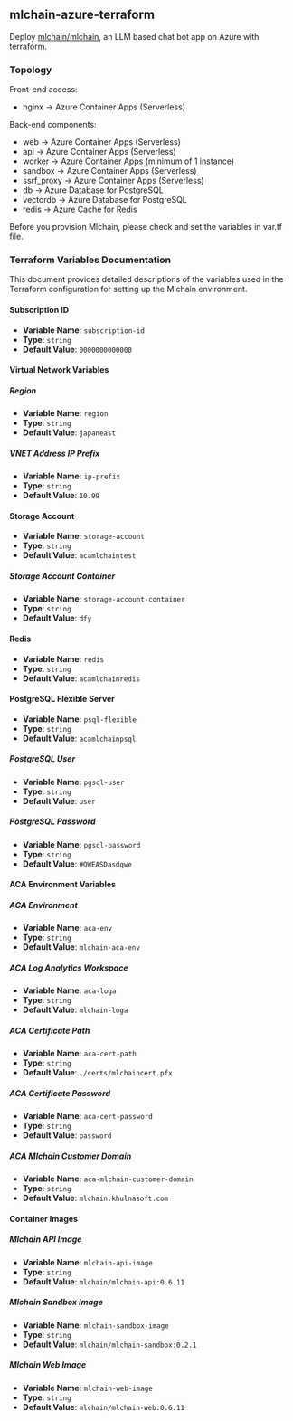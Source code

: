 ## mlchain-azure-terraform
Deploy [mlchain/mlchain](https://github.com/mlchain/mlchain), an LLM based chat bot app on Azure with terraform.

### Topology
Front-end access:
- nginx -> Azure Container Apps (Serverless)

Back-end components:
- web -> Azure Container Apps (Serverless)
- api -> Azure Container Apps (Serverless)
- worker -> Azure Container Apps (minimum of 1 instance)
- sandbox -> Azure Container Apps (Serverless)
- ssrf_proxy -> Azure Container Apps (Serverless)
- db -> Azure Database for PostgreSQL
- vectordb -> Azure Database for PostgreSQL
- redis -> Azure Cache for Redis

Before you provision Mlchain, please check and set the variables in var.tf file.

### Terraform Variables Documentation

This document provides detailed descriptions of the variables used in the Terraform configuration for setting up the Mlchain environment.

#### Subscription ID

- **Variable Name**: `subscription-id`
- **Type**: `string`
- **Default Value**: `0000000000000`

#### Virtual Network Variables

##### Region

- **Variable Name**: `region`
- **Type**: `string`
- **Default Value**: `japaneast`

##### VNET Address IP Prefix

- **Variable Name**: `ip-prefix`
- **Type**: `string`
- **Default Value**: `10.99`

#### Storage Account

- **Variable Name**: `storage-account`
- **Type**: `string`
- **Default Value**: `acamlchaintest`

##### Storage Account Container

- **Variable Name**: `storage-account-container`
- **Type**: `string`
- **Default Value**: `dfy`

#### Redis

- **Variable Name**: `redis`
- **Type**: `string`
- **Default Value**: `acamlchainredis`

#### PostgreSQL Flexible Server

- **Variable Name**: `psql-flexible`
- **Type**: `string`
- **Default Value**: `acamlchainpsql`

##### PostgreSQL User

- **Variable Name**: `pgsql-user`
- **Type**: `string`
- **Default Value**: `user`

##### PostgreSQL Password

- **Variable Name**: `pgsql-password`
- **Type**: `string`
- **Default Value**: `#QWEASDasdqwe`

#### ACA Environment Variables

##### ACA Environment

- **Variable Name**: `aca-env`
- **Type**: `string`
- **Default Value**: `mlchain-aca-env`

##### ACA Log Analytics Workspace

- **Variable Name**: `aca-loga`
- **Type**: `string`
- **Default Value**: `mlchain-loga`

##### ACA Certificate Path

- **Variable Name**: `aca-cert-path`
- **Type**: `string`
- **Default Value**: `./certs/mlchaincert.pfx`

##### ACA Certificate Password

- **Variable Name**: `aca-cert-password`
- **Type**: `string`
- **Default Value**: `password`

##### ACA Mlchain Customer Domain

- **Variable Name**: `aca-mlchain-customer-domain`
- **Type**: `string`
- **Default Value**: `mlchain.khulnasoft.com`

#### Container Images

##### Mlchain API Image

- **Variable Name**: `mlchain-api-image`
- **Type**: `string`
- **Default Value**: `mlchain/mlchain-api:0.6.11`

##### Mlchain Sandbox Image

- **Variable Name**: `mlchain-sandbox-image`
- **Type**: `string`
- **Default Value**: `mlchain/mlchain-sandbox:0.2.1`

##### Mlchain Web Image

- **Variable Name**: `mlchain-web-image`
- **Type**: `string`
- **Default Value**: `mlchain/mlchain-web:0.6.11`